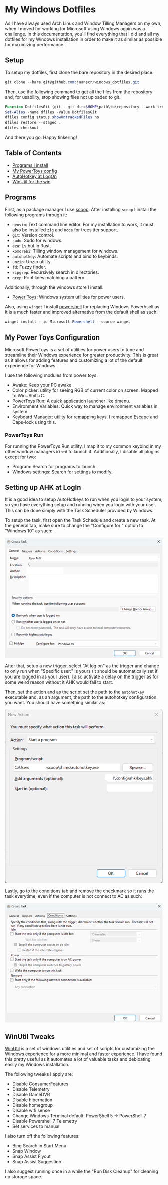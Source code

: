 # My Windows Dotfiles
As I have always used Arch Linux and Window Tilling Managers on my own, when I
moved for working for Microsoft using Windows again was a challenge. In this
documentation, you'll find everything that I did and all my dotfiles for my
Windows installation in order to make it as similar as possible for maximizing
performance.

## Setup
To setup my dotfiles, first clone the bare repository in the desired place.

```powershell
git clone --bare git@github.com:juanscr/windows_dotfiles.git
```

Then, use the following command to get all the files from the repository and, for
usability, stop showing files not uploaded to git.

```powershell
Function DotfilesGit {git --git-dir=$HOME\path\to\repository --work-tree=$HOME @args}
Set-Alias -name dfiles -Value DotfilesGit
dfiles config status.showUntrackedFiles no
dfiles restore --staged .
dfiles checkout .
```

And there you go. Happy tinkering!
## Table of Contents
- [Programs I install](#programs)
- [My PowerToys config](#power-toys)
- [AutoHotkey at LogOn](#ahk-setup)
- [WinUtil for the win](#winutil)

<a name="programs"></a>
## Programs
First, as a package manager I use [scoop](https://github.com/ScoopInstaller/Scoop).
After installing `scoop` I install the following programs through it:

- `neovim`: Text command line editor. For my installation to work, it must also
be installed `zig` and `node` for treesitter support.
- `git`: Version control.
- `sudo`: Sudo for windows.
- `eza`: Ls but in Rust.
- `komorebi`: Tilling window management for windows.
- `autohotkey`: Automate scripts and bind to keybinds.
- `unzip`: Unzip utility.
- `fd`: Fuzzy finder.
- `ripgrep`: Recursively search in directories.
- `grep`: Print lines matching a pattern.

Additionally, through the windows store I install:

- [Power Toys](https://github.com/microsoft/PowerToys): Windows system
utilities for power users.

Also, using `winget` I install [powershell](https://github.com/PowerShell/PowerShell)
for replacing Windows Powerhsell as it is a much faster and improved alternative
from the default shell as such:

```powershell
winget install --id Microsoft.Powershell --source winget
```

<a name="power-toys"></a>
## My Power Toys Configuration
Microsoft PowerToys is a set of utilities for power users to tune and
streamline their Windows experience for greater productivity. This is great as it
allows for adding features and customizing a lot of the default experience for Windows.

I use the following modules from power toys:

- Awake: Keep your PC awake
- Color picker: utility for seeing RGB of current color on screen. Mapped to
Win+Shift+C.
- PowerToys Run: A quick application launcher like dmenu.
- Environment Variables: Quick way to manage environment variables in system.
- Keyboard Manager: utility for remapping keys. I remapped Escape and Caps-lock using
this.

### PowerToys Run
For running the PowerToys Run utility, I map it to my common keybind in my other window
managers `Win+d` to launch it. Additionally, I disable all plugins except for two:

- Program: Search for programs to launch.
- Windows settings: Search for settings to modify.

<a name="ahk-setup"></a>
## Setting up AHK at LogIn
It is a good idea to setup AutoHotkeys to run when you login to your system, so you
have everything setup and running when you login with your user. This can be done
simply with the Task Scheduler provided by Windows.

To setup the task, first open the Task Schedule and create a new task. At the general
tab, make sure to change the "Configure for:" option to "Windows 10" as such:

![first-tab-error](./Pictures/assets/first-window.png)

After that, setup a new trigger, select "At log on" as the trigger and change to
only run when "Specific user:" is yours (it should be automatically set if you are
logged in as your user). I also activate a delay on the trigger as for some weird
reason without it AHK would fail to start.

Then, set the action and as the script set the path to the
`autohotkey` executable and, as an argument, the path to the autohotkey configuration
you want. You should have something similar as:

![actions-error](./Pictures/assets/action.png)

Lastly, go to the conditions tab and remove the checkmark so it runs the task
everytime, even if the computer is not connect to AC as such:

![conditions-error](./Pictures/assets/conditions.png)

<a name="winutil"></a>
## WinUtil Tweaks
[WinUtil](https://christitustech.github.io/winutil/) is a set of windows utilities and
set of scripts for customizing the Windows experience for a more minimal and faster
experience. I have found this pretty useful as it automates a lot of valuable tasks and
debloating easily my Windows installation.

The following tweaks I apply are:

- Disable ConsumerFeatures
- Disable Telemetry
- Disable GameDVR
- Disable hibernation
- Disable homegroup
- Disable wifi sense
- Change Windows Terminal default: PowerShell 5 -> PowerShell 7
- Disable Powershell 7 Telemetry
- Set services to manual

I also turn off the following features:

- Bing Search in Start Menu
- Snap Window
- Snap Assist Flyout
- Snap Assist Suggestion

I also suggest running once in a while the "Run Disk Cleanup" for cleaning up
storage space.
